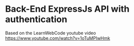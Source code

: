 # Back-End ExpressJs API with authentication

Based on the LearnWebCode youtube video https://www.youtube.com/watch?v=1oTuMPIwHmk
